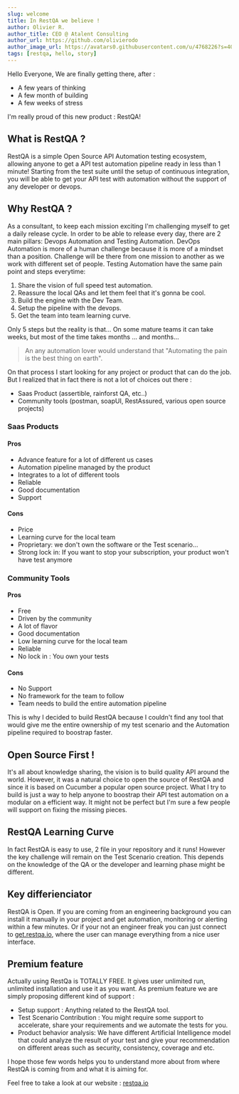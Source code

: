 ```yaml
---
slug: welcome
title: In RestQA we believe !
author: Olivier R.
author_title: CEO @ Atalent Consulting
author_url: https://github.com/olivierodo
author_image_url: https://avatars0.githubusercontent.com/u/4768226?s=400&v=4
tags: [restqa, hello, story]
---
```


Hello Everyone,
We are finally getting there, after :

* A few years of thinking
* A few month of building
* A few weeks of stress

I'm really proud of this new product : RestQA!

## What is RestQA ?

RestQA is a simple Open Source API Automation testing ecosystem, allowing anyone to get a API test automation pipeline ready in less than 1 minute!
Starting from the test suite until the setup of continuous integration, you will be able to get your API test with automation without the support of any developer or devops.

## Why RestQA ?

As a consultant, to keep each mission exciting I'm challenging myself to get a daily release cycle. In order to be able to release every day, there are 2 main pillars: Devops Automation and Testing Automation.
DevOps Automation is more of a human challenge because it is more of a mindset than a position. Challenge will be there from one mission to another as we work with different set of people. Testing Automation have the same pain point and steps everytime:

1. Share the vision of full speed test automation.
2. Reassure the local QAs and let them feel that it's gonna be cool.
3. Build the engine with the Dev Team.
4. Setup the pipeline with the devops.
5. Get the team into team learning curve.

Only 5 steps but the reality is that... On some mature teams it can take weeks, but most of the time takes months ... and months...

> An any automation lover would understand that "Automating the pain is the best thing on earth".

On that process I start looking for any project or product that can do the job. But I realized that in fact there is not a lot of choices out there :

* Saas Product (assertible, rainforst QA, etc..)
* Community tools (postman, soapUI, RestAssured, various open source projects)

### Saas Products

#### Pros

* Advance feature for a lot of different us cases
* Automation pipeline managed by the product
* Integrates to a lot of different tools
* Reliable
* Good documentation
* Support

#### Cons

* Price
* Learning curve for the local team
* Proprietary: we don't own the software or the Test scenario...
* Strong lock in: If you want to stop your subscription, your product won't have test anymore

### Community Tools 

#### Pros

* Free
* Driven by the community
* A lot of flavor
* Good documentation
* Low learning curve for the local team
* Reliable
* No lock in : You own your tests

#### Cons

* No Support
* No framework for the team to follow
* Team needs to build the entire automation pipeline 


This is why I decided to build RestQA because I couldn't find any tool that would give me the entire ownership of my test scenario and the Automation pipeline required to boostrap faster.

##  Open Source First !

It's all about knowledge sharing, the vision is to build quality API around the world.
However, it was a natural choice to open the source of RestQA and since it is based on Cucumber a popular open source project. What I try to build is just a way to help anyone to boostrap their API test automation on a modular on a efficient way.
It might not be perfect but I'm sure a few people will support on fixing the missing pieces.

## RestQA Learning Curve

In fact RestQA is easy to use, 2 file in your repository and it runs!
However the key challenge will remain on the Test Scenario creation. This depends on the knowledge of the QA or the developer and learning phase might be different.

## Key differienciator

RestQA is Open. If you are coming from an engineering background you can install it manually in your project and get automation, monitoring or alerting within a few minutes. Or if your not an engineer freak you can just connect to  [get.restqa.io](https://get.restqa.io), where the user can manage everything from a nice user interface.

## Premium feature

Actually using RestQa is TOTALLY FREE.  It gives user unlimited run, unlimited installation and use it as you want.
As premium feature we are simply proposing different kind of support :

* Setup support : Anything related to the RestQA tool.
* Test Scenario Contribution : You might require some support to accelerate, share your requirements and we automate the tests for you.
* Product behavior analysis: We have different Artificial Intelligence model that could analyze the result of your test and give your recommendation on different areas such as security, consistency, coverage and etc.



I hope those few words helps you to understand more about from where RestQA is coming from and what it is aiming for.

Feel free to take a look at our website : [restqa.io](https://restqa.io)
